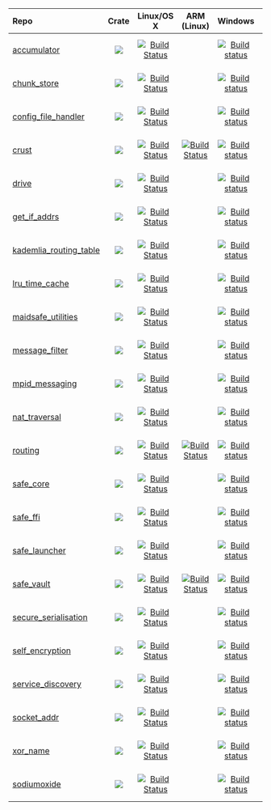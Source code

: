 | Repo                                                                         | Crate                                                                                                          | Linux/OS X                                                                                                                                        | ARM (Linux)                                                                                                                                                             | Windows                                                                                                                                                                                  | Coverage                                                                                                                                                                                           | Issues                                                                                                                                                        |
|:-----------------------------------------------------------------------------|:--------------------------------------------------------------------------------------------------------------:|:-------------------------------------------------------------------------------------------------------------------------------------------------:|:-----------------------------------------------------------------------------------------------------------------------------------------------------------------------:|:----------------------------------------------------------------------------------------------------------------------------------------------------------------------------------------:|:--------------------------------------------------------------------------------------------------------------------------------------------------------------------------------------------------:|:-------------------------------------------------------------------------------------------------------------------------------------------------------------:|
| [accumulator](https://github.com/maidsafe/accumulator)                       | [![](http://meritbadge.herokuapp.com/accumulator)](https://crates.io/crates/accumulator)                       | [![Build Status](https://travis-ci.org/maidsafe/accumulator.svg?branch=master)](https://travis-ci.org/maidsafe/accumulator)                       |                                                                                                                                                                         | [![Build status](https://ci.appveyor.com/api/projects/status/1imtexgsshnpxnvn/branch/master?svg=true)](https://ci.appveyor.com/project/MaidSafe-QA/accumulator/branch/master)            | [![Coverage Status](https://coveralls.io/repos/maidsafe/accumulator/badge.svg?branch=master&service=github)](https://coveralls.io/github/maidsafe/accumulator?branch=master)                       | [![Stories in Ready](https://badge.waffle.io/maidsafe/accumulator.png?label=ready&title=Ready)](https://waffle.io/maidsafe/accumulator)                       |
| [chunk_store](https://github.com/maidsafe/chunk_store)                       | [![](http://meritbadge.herokuapp.com/chunk_store)](https://crates.io/crates/chunk_store)                       | [![Build Status](https://travis-ci.org/maidsafe/chunk_store.svg?branch=master)](https://travis-ci.org/maidsafe/chunk_store)                       |                                                                                                                                                                         | [![Build status](https://ci.appveyor.com/api/projects/status/xpb6xbj7aaq6biv5/branch/master?svg=true)](https://ci.appveyor.com/project/MaidSafe-QA/chunk-store/branch/master)            | [![Coverage Status](https://coveralls.io/repos/maidsafe/chunk_store/badge.svg?branch=master&service=github)](https://coveralls.io/github/maidsafe/chunk_store?branch=master)                       | [![Stories in Ready](https://badge.waffle.io/maidsafe/chunk_store.png?label=ready&title=Ready)](https://waffle.io/maidsafe/chunk_store)                       |
| [config_file_handler](https://github.com/maidsafe/config_file_handler)       | [![](http://meritbadge.herokuapp.com/config_file_handler)](https://crates.io/crates/config_file_handler)       | [![Build Status](https://travis-ci.org/maidsafe/config_file_handler.svg?branch=master)](https://travis-ci.org/maidsafe/config_file_handler)       |                                                                                                                                                                         | [![Build status](https://ci.appveyor.com/api/projects/status/22gb4w9fhvhv3hn4/branch/master?svg=true)](https://ci.appveyor.com/project/MaidSafe-QA/config-file-handler/branch/master)    | [![Coverage Status](https://coveralls.io/repos/maidsafe/config_file_handler/badge.svg?branch=master&service=github)](https://coveralls.io/github/maidsafe/config_file_handler?branch=master)       | [![Stories in Ready](https://badge.waffle.io/maidsafe/config_file_handler.png?label=ready&title=Ready)](https://waffle.io/maidsafe/config_file_handler)       |
| [crust](https://github.com/maidsafe/crust)                                   | [![](http://meritbadge.herokuapp.com/crust)](https://crates.io/crates/crust)                                   | [![Build Status](https://travis-ci.org/maidsafe/crust.svg?branch=master)](https://travis-ci.org/maidsafe/crust)                                   | [![Build Status](http://ci.maidsafe.net:8080/buildStatus/icon?job=crust_arm_status_badge)](http://ci.maidsafe.net:8080/job/crust_arm_status_badge/)                     | [![Build status](https://ci.appveyor.com/api/projects/status/ajw6ab26p86jdac4/branch/master?svg=true)](https://ci.appveyor.com/project/MaidSafe-QA/crust/branch/master)                  | [![Coverage Status](https://coveralls.io/repos/maidsafe/crust/badge.svg?branch=master&service=github)](https://coveralls.io/github/maidsafe/crust?branch=master)                                   | [![Stories in Ready](https://badge.waffle.io/maidsafe/crust.png?label=ready&title=Ready)](https://waffle.io/maidsafe/crust)                                   |
| [drive](https://github.com/maidsafe/drive)                                   | [![](http://meritbadge.herokuapp.com/drive)](https://crates.io/crates/drive)                                   | [![Build Status](https://travis-ci.org/maidsafe/drive.svg?branch=master)](https://travis-ci.org/maidsafe/drive)                                   |                                                                                                                                                                         | [![Build status](https://ci.appveyor.com/api/projects/status/so3q2w6g8vey2avl/branch/master?svg=true)](https://ci.appveyor.com/project/MaidSafe-QA/drive/branch/master)                  | [![Coverage Status](https://coveralls.io/repos/maidsafe/drive/badge.svg?branch=master&service=github)](https://coveralls.io/github/maidsafe/drive?branch=master)                                   | [![Stories in Ready](https://badge.waffle.io/maidsafe/drive.png?label=ready&title=Ready)](https://waffle.io/maidsafe/drive)                                   |
| [get_if_addrs](https://github.com/maidsafe/get_if_addrs)                     | [![](http://meritbadge.herokuapp.com/get_if_addrs)](https://crates.io/crates/get_if_addrs)                     | [![Build Status](https://travis-ci.org/maidsafe/get_if_addrs.svg?branch=master)](https://travis-ci.org/maidsafe/get_if_addrs)                     |                                                                                                                                                                         | [![Build status](https://ci.appveyor.com/api/projects/status/d1d02u0ia5omrygb/branch/master?svg=true)](https://ci.appveyor.com/project/MaidSafe-QA/get-if-addrs/branch/master)           | [![Coverage Status](https://coveralls.io/repos/maidsafe/get_if_addrs/badge.svg?branch=master&service=github)](https://coveralls.io/github/maidsafe/get_if_addrs?branch=master)                     | [![Stories in Ready](https://badge.waffle.io/maidsafe/get_if_addrs.png?label=ready&title=Ready)](https://waffle.io/maidsafe/get_if_addrs)                     |
| [kademlia_routing_table](https://github.com/maidsafe/kademlia_routing_table) | [![](http://meritbadge.herokuapp.com/kademlia_routing_table)](https://crates.io/crates/kademlia_routing_table) | [![Build Status](https://travis-ci.org/maidsafe/kademlia_routing_table.svg?branch=master)](https://travis-ci.org/maidsafe/kademlia_routing_table) |                                                                                                                                                                         | [![Build status](https://ci.appveyor.com/api/projects/status/ex67c1t4d24vwc29/branch/master?svg=true)](https://ci.appveyor.com/project/MaidSafe-QA/kademlia-routing-table/branch/master) | [![Coverage Status](https://coveralls.io/repos/maidsafe/kademlia_routing_table/badge.svg?branch=master&service=github)](https://coveralls.io/github/maidsafe/kademlia_routing_table?branch=master) | [![Stories in Ready](https://badge.waffle.io/maidsafe/kademlia_routing_table.png?label=ready&title=Ready)](https://waffle.io/maidsafe/kademlia_routing_table) |
| [lru_time_cache](https://github.com/maidsafe/lru_time_cache)                 | [![](http://meritbadge.herokuapp.com/lru_time_cache)](https://crates.io/crates/lru_time_cache)                 | [![Build Status](https://travis-ci.org/maidsafe/lru_time_cache.svg?branch=master)](https://travis-ci.org/maidsafe/lru_time_cache)                 |                                                                                                                                                                         | [![Build status](https://ci.appveyor.com/api/projects/status/15km1vxtg83qgvb5/branch/master?svg=true)](https://ci.appveyor.com/project/MaidSafe-QA/lru-time-cache/branch/master)         | [![Coverage Status](https://coveralls.io/repos/maidsafe/lru_time_cache/badge.svg?branch=master&service=github)](https://coveralls.io/github/maidsafe/lru_time_cache?branch=master)                 | [![Stories in Ready](https://badge.waffle.io/maidsafe/lru_time_cache.png?label=ready&title=Ready)](https://waffle.io/maidsafe/lru_time_cache)                 |
| [maidsafe_utilities](https://github.com/maidsafe/maidsafe_utilities)         | [![](http://meritbadge.herokuapp.com/maidsafe_utilities)](https://crates.io/crates/maidsafe_utilities)         | [![Build Status](https://travis-ci.org/maidsafe/maidsafe_utilities.svg?branch=master)](https://travis-ci.org/maidsafe/maidsafe_utilities)         |                                                                                                                                                                         | [![Build status](https://ci.appveyor.com/api/projects/status/f7x8p4y66lwua38t/branch/master?svg=true)](https://ci.appveyor.com/project/MaidSafe-QA/maidsafe-utilities/branch/master)     | [![Coverage Status](https://coveralls.io/repos/maidsafe/maidsafe_utilities/badge.svg?branch=master&service=github)](https://coveralls.io/github/maidsafe/maidsafe_utilities?branch=master)         | [![Stories in Ready](https://badge.waffle.io/maidsafe/maidsafe_utilities.png?label=ready&title=Ready)](https://waffle.io/maidsafe/maidsafe_utilities)         |
| [message_filter](https://github.com/maidsafe/message_filter)                 | [![](http://meritbadge.herokuapp.com/message_filter)](https://crates.io/crates/message_filter)                 | [![Build Status](https://travis-ci.org/maidsafe/message_filter.svg?branch=master)](https://travis-ci.org/maidsafe/message_filter)                 |                                                                                                                                                                         | [![Build status](https://ci.appveyor.com/api/projects/status/433nw77iac2cjo9r/branch/master?svg=true)](https://ci.appveyor.com/project/MaidSafe-QA/message-filter/branch/master)         | [![Coverage Status](https://coveralls.io/repos/maidsafe/message_filter/badge.svg?branch=master&service=github)](https://coveralls.io/github/maidsafe/message_filter?branch=master)                 | [![Stories in Ready](https://badge.waffle.io/maidsafe/message_filter.png?label=ready&title=Ready)](https://waffle.io/maidsafe/message_filter)                 |
| [mpid_messaging](https://github.com/maidsafe/mpid_messaging)                 | [![](http://meritbadge.herokuapp.com/mpid_messaging)](https://crates.io/crates/mpid_messaging)                 | [![Build Status](https://travis-ci.org/maidsafe/mpid_messaging.svg?branch=master)](https://travis-ci.org/maidsafe/mpid_messaging)                 |                                                                                                                                                                         | [![Build status](https://ci.appveyor.com/api/projects/status/lynxcu4vmj6up72j/branch/master?svg=true)](https://ci.appveyor.com/project/MaidSafe-QA/mpid-messaging/branch/master)         | [![Coverage Status](https://coveralls.io/repos/maidsafe/mpid_messaging/badge.svg?branch=master&service=github)](https://coveralls.io/github/maidsafe/mpid_messaging?branch=master)                 | [![Stories in Ready](https://badge.waffle.io/maidsafe/mpid_messaging.png?label=ready&title=Ready)](https://waffle.io/maidsafe/mpid_messaging)                 |
| [nat_traversal](https://github.com/maidsafe/nat_traversal)                   | [![](http://meritbadge.herokuapp.com/nat_traversal)](https://crates.io/crates/nat_traversal)                   | [![Build Status](https://travis-ci.org/maidsafe/nat_traversal.svg?branch=master)](https://travis-ci.org/maidsafe/nat_traversal)                   |                                                                                                                                                                         | [![Build status](https://ci.appveyor.com/api/projects/status/ngrcqkvae91r0uvj/branch/master?svg=true)](https://ci.appveyor.com/project/MaidSafe-QA/nat-traversal/branch/master)          | [![Coverage Status](https://coveralls.io/repos/maidsafe/nat_traversal/badge.svg?branch=master&service=github)](https://coveralls.io/github/maidsafe/nat_traversal?branch=master)                   | [![Stories in Ready](https://badge.waffle.io/maidsafe/nat_traversal.png?label=ready&title=Ready)](https://waffle.io/maidsafe/nat_traversal)                   |
| [routing](https://github.com/maidsafe/routing)                               | [![](http://meritbadge.herokuapp.com/routing)](https://crates.io/crates/routing)                               | [![Build Status](https://travis-ci.org/maidsafe/routing.svg?branch=master)](https://travis-ci.org/maidsafe/routing)                               | [![Build Status](http://ci.maidsafe.net:8080/buildStatus/icon?job=routing_arm_status_badge)](http://ci.maidsafe.net:8080/job/routing_arm_status_badge/)                 | [![Build status](https://ci.appveyor.com/api/projects/status/2w1joqd2h64o4xrh/branch/master?svg=true)](https://ci.appveyor.com/project/MaidSafe-QA/routing/branch/master)                | [![Coverage Status](https://coveralls.io/repos/maidsafe/routing/badge.svg?branch=master&service=github)](https://coveralls.io/github/maidsafe/routing?branch=master)                               | [![Stories in Ready](https://badge.waffle.io/maidsafe/routing.png?label=ready&title=Ready)](https://waffle.io/maidsafe/routing)                               |
| [safe_core](https://github.com/maidsafe/safe_core)                           | [![](http://meritbadge.herokuapp.com/safe_core)](https://crates.io/crates/safe_core)                           | [![Build Status](https://travis-ci.org/maidsafe/safe_core.svg?branch=master)](https://travis-ci.org/maidsafe/safe_core)                           |                                                                                                                                                                         | [![Build status](https://ci.appveyor.com/api/projects/status/c61jthx04us5j57j/branch/master?svg=true)](https://ci.appveyor.com/project/MaidSafe-QA/safe-core/branch/master)              | [![Coverage Status](https://coveralls.io/repos/maidsafe/safe_core/badge.svg?branch=master&service=github)](https://coveralls.io/github/maidsafe/safe_core?branch=master)                           | [![Stories in Ready](https://badge.waffle.io/maidsafe/safe_core.png?label=ready&title=Ready)](https://waffle.io/maidsafe/safe_core)                           |
| [safe_ffi](https://github.com/maidsafe/safe_ffi)                             | [![](http://meritbadge.herokuapp.com/safe_ffi)](https://crates.io/crates/safe_ffi)                             | [![Build Status](https://travis-ci.org/maidsafe/safe_ffi.svg?branch=master)](https://travis-ci.org/maidsafe/safe_ffi)                             |                                                                                                                                                                         | [![Build status](https://ci.appveyor.com/api/projects/status/5nqc5h06v3vsp2ad/branch/master?svg=true)](https://ci.appveyor.com/project/MaidSafe-QA/safe-ffi/branch/master)               | [![Coverage Status](https://coveralls.io/repos/maidsafe/safe_ffi/badge.svg?branch=master&service=github)](https://coveralls.io/github/maidsafe/safe_ffi?branch=master)                             | [![Stories in Ready](https://badge.waffle.io/maidsafe/safe_ffi.png?label=ready&title=Ready)](https://waffle.io/maidsafe/safe_ffi)                             |
| [safe_launcher](https://github.com/maidsafe/safe_launcher)                   | [![](http://meritbadge.herokuapp.com/safe_launcher)](https://crates.io/crates/safe_launcher)                   | [![Build Status](https://travis-ci.org/maidsafe/safe_launcher.svg?branch=master)](https://travis-ci.org/maidsafe/safe_launcher)                   |                                                                                                                                                                         | [![Build status](https://ci.appveyor.com/api/projects/status/xnsjhx27snoh4lmy/branch/master?svg=true)](https://ci.appveyor.com/project/MaidSafe-QA/safe-launcher/branch/master)          | [![Coverage Status](https://coveralls.io/repos/maidsafe/safe_launcher/badge.svg?branch=master&service=github)](https://coveralls.io/github/maidsafe/safe_launcher?branch=master)                   | [![Stories in Ready](https://badge.waffle.io/maidsafe/safe_launcher.png?label=ready&title=Ready)](https://waffle.io/maidsafe/safe_launcher)                   |
| [safe_vault](https://github.com/maidsafe/safe_vault)                         | [![](http://meritbadge.herokuapp.com/safe_vault)](https://crates.io/crates/safe_vault)                         | [![Build Status](https://travis-ci.org/maidsafe/safe_vault.svg?branch=master)](https://travis-ci.org/maidsafe/safe_vault)                         | [![Build Status](http://ci.maidsafe.net:8080/buildStatus/icon?job=safe_vault_arm_status_badge)](http://ci.maidsafe.net:8080/job/safe_vault_arm_status_badge/)           | [![Build status](https://ci.appveyor.com/api/projects/status/ohu678c6ufw8b2bn/branch/master?svg=true)](https://ci.appveyor.com/project/MaidSafe-QA/safe-vault/branch/master)             | [![Coverage Status](https://coveralls.io/repos/maidsafe/safe_vault/badge.svg?branch=master&service=github)](https://coveralls.io/github/maidsafe/safe_vault?branch=master)                         | [![Stories in Ready](https://badge.waffle.io/maidsafe/safe_vault.png?label=ready&title=Ready)](https://waffle.io/maidsafe/safe_vault)                         |
| [secure_serialisation](https://github.com/maidsafe/secure_serialisation)     | [![](http://meritbadge.herokuapp.com/secure_serialisation)](https://crates.io/crates/secure_serialisation)     | [![Build Status](https://travis-ci.org/maidsafe/secure_serialisation.svg?branch=master)](https://travis-ci.org/maidsafe/secure_serialisation)     |                                                                                                                                                                         | [![Build status](https://ci.appveyor.com/api/projects/status/fw4t0s9dkipefjuy/branch/master?svg=true)](https://ci.appveyor.com/project/MaidSafe-QA/secure-serialisation/branch/master)   | [![Coverage Status](https://coveralls.io/repos/maidsafe/secure_serialisation/badge.svg?branch=master&service=github)](https://coveralls.io/github/maidsafe/secure_serialisation?branch=master)     | [![Stories in Ready](https://badge.waffle.io/maidsafe/secure_serialisation.png?label=ready&title=Ready)](https://waffle.io/maidsafe/secure_serialisation)     |
| [self_encryption](https://github.com/maidsafe/self_encryption)               | [![](http://meritbadge.herokuapp.com/self_encryption)](https://crates.io/crates/self_encryption)               | [![Build Status](https://travis-ci.org/maidsafe/self_encryption.svg?branch=master)](https://travis-ci.org/maidsafe/self_encryption)               |                                                                                                                                                                         | [![Build status](https://ci.appveyor.com/api/projects/status/htljxqrosx1i237s/branch/master?svg=true)](https://ci.appveyor.com/project/MaidSafe-QA/self-encryption/branch/master)        | [![Coverage Status](https://coveralls.io/repos/maidsafe/self_encryption/badge.svg?branch=master&service=github)](https://coveralls.io/github/maidsafe/self_encryption?branch=master)               | [![Stories in Ready](https://badge.waffle.io/maidsafe/self_encryption.png?label=ready&title=Ready)](https://waffle.io/maidsafe/self_encryption)               |
| [service_discovery](https://github.com/maidsafe/service_discovery)           | [![](http://meritbadge.herokuapp.com/service_discovery)](https://crates.io/crates/service_discovery)           | [![Build Status](https://travis-ci.org/maidsafe/service_discovery.svg?branch=master)](https://travis-ci.org/maidsafe/service_discovery)           |                                                                                                                                                                         | [![Build status](https://ci.appveyor.com/api/projects/status/7upjin3sjgtal664/branch/master?svg=true)](https://ci.appveyor.com/project/MaidSafe-QA/service-discovery/branch/master)      | [![Coverage Status](https://coveralls.io/repos/maidsafe/service_discovery/badge.svg?branch=master&service=github)](https://coveralls.io/github/maidsafe/service_discovery?branch=master)           | [![Stories in Ready](https://badge.waffle.io/maidsafe/service_discovery.png?label=ready&title=Ready)](https://waffle.io/maidsafe/service_discovery)           |
| [socket_addr](https://github.com/maidsafe/socket_addr)                       | [![](http://meritbadge.herokuapp.com/socket_addr)](https://crates.io/crates/socket_addr)                       | [![Build Status](https://travis-ci.org/maidsafe/socket_addr.svg?branch=master)](https://travis-ci.org/maidsafe/socket_addr)                       |                                                                                                                                                                         | [![Build status](https://ci.appveyor.com/api/projects/status/gc4gdfrl4g2gsc74/branch/master?svg=true)](https://ci.appveyor.com/project/MaidSafe-QA/socket-addr/branch/master)            | [![Coverage Status](https://coveralls.io/repos/maidsafe/socket_addr/badge.svg?branch=master&service=github)](https://coveralls.io/github/maidsafe/socket_addr?branch=master)                       | [![Stories in Ready](https://badge.waffle.io/maidsafe/socket_addr.png?label=ready&title=Ready)](https://waffle.io/maidsafe/socket_addr)                       |
| [xor_name](https://github.com/maidsafe/xor_name)                             | [![](http://meritbadge.herokuapp.com/xor_name)](https://crates.io/crates/xor_name)                             | [![Build Status](https://travis-ci.org/maidsafe/xor_name.svg?branch=master)](https://travis-ci.org/maidsafe/xor_name)                             |                                                                                                                                                                         | [![Build status](https://ci.appveyor.com/api/projects/status/8t1uw41a23cpfswj/branch/master?svg=true)](https://ci.appveyor.com/project/MaidSafe-QA/xor-name/branch/master)               | [![Coverage Status](https://coveralls.io/repos/maidsafe/xor_name/badge.svg?branch=master&service=github)](https://coveralls.io/github/maidsafe/xor_name?branch=master)                             | [![Stories in Ready](https://badge.waffle.io/maidsafe/xor_name.png?label=ready&title=Ready)](https://waffle.io/maidsafe/xor_name)                             |
| [sodiumoxide](https://github.com/maidsafe/sodiumoxide)                       | [![](http://meritbadge.herokuapp.com/maidsafe_sodiumoxide)](https://crates.io/crates/maidsafe_sodiumoxide)     | [![Build Status](https://travis-ci.org/maidsafe/sodiumoxide.svg?branch=master)](https://travis-ci.org/maidsafe/sodiumoxide)                       |                                                                                                                                                                         | [![Build status](https://ci.appveyor.com/api/projects/status/5sbhddg2x2ncg10v/branch/master?svg=true)](https://ci.appveyor.com/project/MaidSafe-QA/sodiumoxide/branch/master)            | [![Coverage Status](https://coveralls.io/repos/maidsafe/sodiumoxide/badge.svg?branch=master&service=github)](https://coveralls.io/github/maidsafe/sodiumoxide?branch=master)                       | [![Stories in Ready](https://badge.waffle.io/maidsafe/sodiumoxide.png?label=ready&title=Ready)](https://waffle.io/maidsafe/sodiumoxide)                       |
